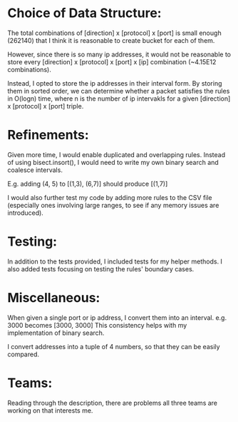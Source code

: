 # Choice of Data Structure:

The total combinations of [direction] x [protocol] x [port] is small enough (262140) that I think it is reasonable to create bucket for each of them.

However, since there is so many ip addresses, it would not be reasonable to store every
[direction] x [protocol] x [port] x [ip] combination (~4.15E12 combinations).

Instead, I opted to store the ip addresses in their interval form. By storing them in sorted order, we can determine whether a packet satisfies the rules in O(logn) time, where n is the number of ip intervakls for a given [direction] x [protocol] x [port] triple. 

# Refinements:

Given more time, I would enable duplicated and overlapping rules. Instead of using bisect.insort(), I would need to write my own binary search and coalesce intervals.

E.g. adding (4, 5) to [(1,3), (6,7)] should produce [(1,7)]

I would also further test my code by adding more rules to the CSV file (especially ones involving large ranges, to see if any memory issues are introduced).

# Testing:

In addition to the tests provided, I included tests for my helper methods. I also added tests focusing on testing the rules' boundary cases.

# Miscellaneous:

When given a single port or ip address, I convert them into an interval.
e.g. 3000 becomes [3000, 3000]
This consistency helps with my implementation of binary search.

I convert addresses into a tuple of 4 numbers, so that they can be easily compared.

# Teams:
Reading through the description, there are problems all three teams are working on that interests me.